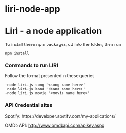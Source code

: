 # liri-node-app

# Liri - a node application

To install these npm packages, cd into the folder, then run 

```
npm install 
```

### Commands to run LIRI

Follow the format presented in these queries
```
-node liri.js song '<song name here>'
-node liri.js band '<band name here>'
-node liri.js movie '<movie name here>'
```


### API Credential sites

Spotify: https://developer.spotify.com/my-applications/

OMDb API: http://www.omdbapi.com/apikey.aspx
